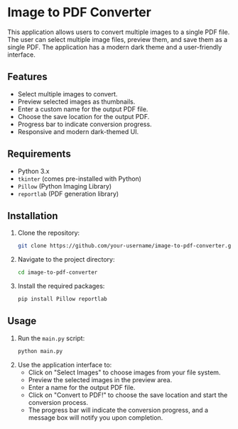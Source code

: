 # Image to PDF Converter

This application allows users to convert multiple images to a single PDF file. The user can select multiple image files, preview them, and save them as a single PDF. The application has a modern dark theme and a user-friendly interface.

## Features

- Select multiple images to convert.
- Preview selected images as thumbnails.
- Enter a custom name for the output PDF file.
- Choose the save location for the output PDF.
- Progress bar to indicate conversion progress.
- Responsive and modern dark-themed UI.

## Requirements

- Python 3.x
- `tkinter` (comes pre-installed with Python)
- `Pillow` (Python Imaging Library)
- `reportlab` (PDF generation library)

## Installation

1. Clone the repository:
   ```sh
   git clone https://github.com/your-username/image-to-pdf-converter.git
   ```
2. Navigate to the project directory:
   ```sh
   cd image-to-pdf-converter
   ```
3. Install the required packages:
   ```sh
   pip install Pillow reportlab
   ```

## Usage

1. Run the `main.py` script:
   ```sh
   python main.py
   ```
2. Use the application interface to:
   - Click on "Select Images" to choose images from your file system.
   - Preview the selected images in the preview area.
   - Enter a name for the output PDF file.
   - Click on "Convert to PDF!" to choose the save location and start the conversion process.
   - The progress bar will indicate the conversion progress, and a message box will notify you upon completion.
